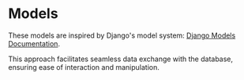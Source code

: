 # Models

These models are inspired by Django's model system: [Django Models Documentation](https://docs.djangoproject.com/en/5.1/topics/db/models/).

This approach facilitates seamless data exchange with the database, ensuring ease of interaction and manipulation.
